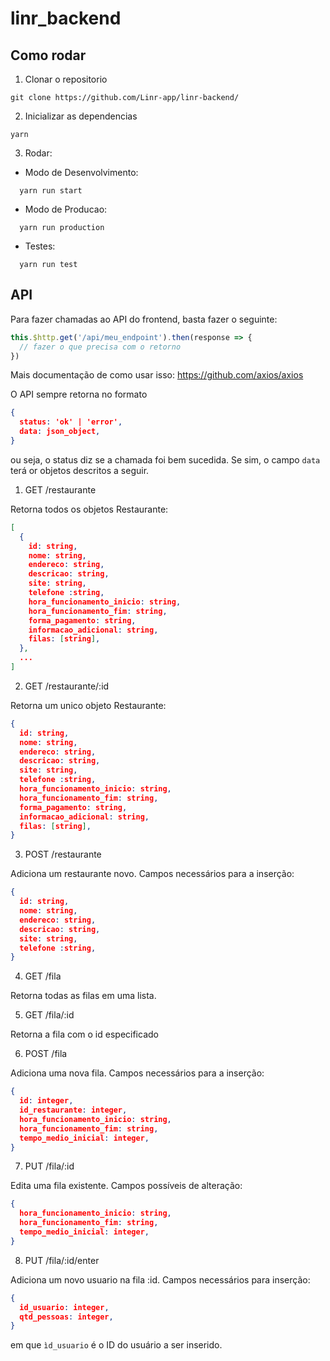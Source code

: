 # linr_backend

## Como rodar

1. Clonar o repositorio

```
git clone https://github.com/Linr-app/linr-backend/
```

2. Inicializar as dependencias

```
yarn
```

3. Rodar:
  * Modo de Desenvolvimento:
  ```
    yarn run start
  ```

  * Modo de Producao:
  ```
    yarn run production
  ```

  * Testes:
  ```
    yarn run test
  ```

## API

Para fazer chamadas ao API do frontend, basta fazer o seguinte:

```js
this.$http.get('/api/meu_endpoint').then(response => {
  // fazer o que precisa com o retorno
})
```

Mais documentação de como usar isso: https://github.com/axios/axios

O API sempre retorna no formato

```json
{
  status: 'ok' | 'error',
  data: json_object,
}
```

ou seja, o status diz se a chamada foi bem sucedida. Se sim, o campo `data` terá
or objetos descritos a seguir.

1. GET    /restaurante

  Retorna todos os objetos Restaurante:
  ```json
  [
    {
      id: string,
      nome: string,
      endereco: string,
      descricao: string,
      site: string,
      telefone :string,
      hora_funcionamento_inicio: string,
      hora_funcionamento_fim: string,
      forma_pagamento: string,
      informacao_adicional: string,
      filas: [string],
    },
    ...
  ]
  ```
2. GET    /restaurante/:id

  Retorna um unico objeto Restaurante:
  ```json
  {
    id: string,
    nome: string,
    endereco: string,
    descricao: string,
    site: string,
    telefone :string,
    hora_funcionamento_inicio: string,
    hora_funcionamento_fim: string,
    forma_pagamento: string,
    informacao_adicional: string,
    filas: [string],
  }
  ```
3. POST   /restaurante

  Adiciona um restaurante novo. Campos necessários para a inserção:
  ```json
  {
    id: string,
    nome: string,
    endereco: string,
    descricao: string,
    site: string,
    telefone :string,
  }
  ```

4. GET    /fila

  Retorna todas as filas em uma lista.

5. GET    /fila/:id

  Retorna a fila com o id especificado

6. POST   /fila

  Adiciona uma nova fila. Campos necessários para a inserção:
  ```json
  {
    id: integer,
    id_restaurante: integer,
    hora_funcionamento_inicio: string,
    hora_funcionamento_fim: string,
    tempo_medio_inicial: integer,
  }
  ```

7. PUT    /fila/:id

  Edita uma fila existente. Campos possíveis de alteração:
  ```json
  {
    hora_funcionamento_inicio: string,
    hora_funcionamento_fim: string,
    tempo_medio_inicial: integer,
  }
  ```

8. PUT    /fila/:id/enter

  Adiciona um novo usuario na fila :id. Campos necessários para inserção:
  ```json
  {
    id_usuario: integer,
    qtd_pessoas: integer,
  }
  ```
  em que `ìd_usuario` é o ID do usuário a ser inserido.
